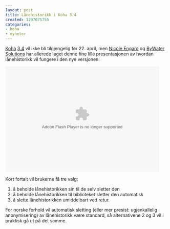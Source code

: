 ```yaml
---
layout: post
title: Lånehistorikk i Koha 3.4
created: 1297075755
categories:
- koha
- nyheter
---
```

<p><a href="http://koha-community.org/">Koha</a> <a href="http://wiki.koha-community.org/wiki/Roadmap_to_3.4">3.4</a> vil ikke bli tilgjengelig før 22. april, men <a href="http://www.web2learning.net/">Nicole Engard</a> og <a href="http://bywatersolutions.com/">ByWater Solutions</a> har allerede laget denne fine lille presentasjonen av hvordan lånehistorikk vil fungere i den nye versjonen:</p>
<embed src="http://blip.tv/play/ho8agqDyBgI" type="application/x-shockwave-flash" width="480" height="329" allowscriptaccess="always" allowfullscreen="true"></embed>
<p>Kort fortalt vil brukerne få tre valg:</p> 
<ol>
<li>å beholde lånehistorikken sin til de selv sletter den</li>
<li>å beholde lånehistorikken til biblioteket sletter den automatisk</li>
<li>å slette lånehistorikken umiddelbart ved retur.</li>
</ol>
<p>For norske forhold vil automatisk sletting (eller mer presist: ugjenkallelig anonymisering) av lånehistorikk være standard, så alternativene 2 og 3 vil i praktisk gå ut på det samme.</p>
